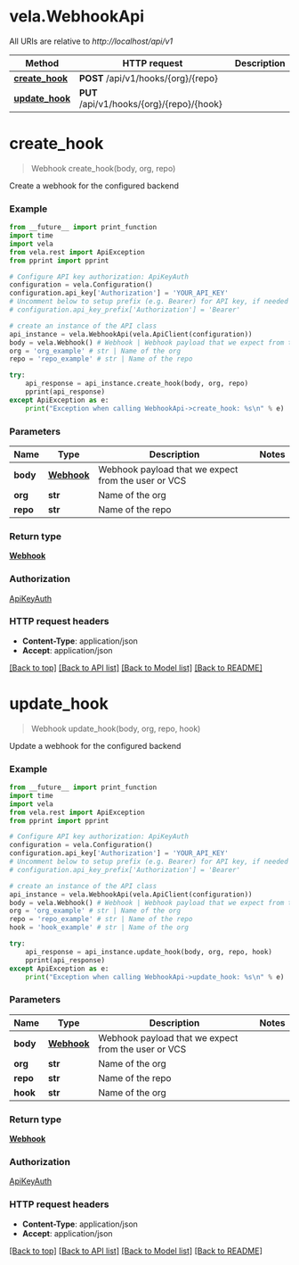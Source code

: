 # vela.WebhookApi

All URIs are relative to *http://localhost/api/v1*

Method | HTTP request | Description
------------- | ------------- | -------------
[**create_hook**](WebhookApi.md#create_hook) | **POST** /api/v1/hooks/{org}/{repo} | 
[**update_hook**](WebhookApi.md#update_hook) | **PUT** /api/v1/hooks/{org}/{repo}/{hook} | 

# **create_hook**
> Webhook create_hook(body, org, repo)



Create a webhook for the configured backend

### Example
```python
from __future__ import print_function
import time
import vela
from vela.rest import ApiException
from pprint import pprint

# Configure API key authorization: ApiKeyAuth
configuration = vela.Configuration()
configuration.api_key['Authorization'] = 'YOUR_API_KEY'
# Uncomment below to setup prefix (e.g. Bearer) for API key, if needed
# configuration.api_key_prefix['Authorization'] = 'Bearer'

# create an instance of the API class
api_instance = vela.WebhookApi(vela.ApiClient(configuration))
body = vela.Webhook() # Webhook | Webhook payload that we expect from the user or VCS
org = 'org_example' # str | Name of the org
repo = 'repo_example' # str | Name of the repo

try:
    api_response = api_instance.create_hook(body, org, repo)
    pprint(api_response)
except ApiException as e:
    print("Exception when calling WebhookApi->create_hook: %s\n" % e)
```

### Parameters

Name | Type | Description  | Notes
------------- | ------------- | ------------- | -------------
 **body** | [**Webhook**](Webhook.md)| Webhook payload that we expect from the user or VCS | 
 **org** | **str**| Name of the org | 
 **repo** | **str**| Name of the repo | 

### Return type

[**Webhook**](Webhook.md)

### Authorization

[ApiKeyAuth](../README.md#ApiKeyAuth)

### HTTP request headers

 - **Content-Type**: application/json
 - **Accept**: application/json

[[Back to top]](#) [[Back to API list]](../README.md#documentation-for-api-endpoints) [[Back to Model list]](../README.md#documentation-for-models) [[Back to README]](../README.md)

# **update_hook**
> Webhook update_hook(body, org, repo, hook)



Update a webhook for the configured backend

### Example
```python
from __future__ import print_function
import time
import vela
from vela.rest import ApiException
from pprint import pprint

# Configure API key authorization: ApiKeyAuth
configuration = vela.Configuration()
configuration.api_key['Authorization'] = 'YOUR_API_KEY'
# Uncomment below to setup prefix (e.g. Bearer) for API key, if needed
# configuration.api_key_prefix['Authorization'] = 'Bearer'

# create an instance of the API class
api_instance = vela.WebhookApi(vela.ApiClient(configuration))
body = vela.Webhook() # Webhook | Webhook payload that we expect from the user or VCS
org = 'org_example' # str | Name of the org
repo = 'repo_example' # str | Name of the repo
hook = 'hook_example' # str | Name of the org

try:
    api_response = api_instance.update_hook(body, org, repo, hook)
    pprint(api_response)
except ApiException as e:
    print("Exception when calling WebhookApi->update_hook: %s\n" % e)
```

### Parameters

Name | Type | Description  | Notes
------------- | ------------- | ------------- | -------------
 **body** | [**Webhook**](Webhook.md)| Webhook payload that we expect from the user or VCS | 
 **org** | **str**| Name of the org | 
 **repo** | **str**| Name of the repo | 
 **hook** | **str**| Name of the org | 

### Return type

[**Webhook**](Webhook.md)

### Authorization

[ApiKeyAuth](../README.md#ApiKeyAuth)

### HTTP request headers

 - **Content-Type**: application/json
 - **Accept**: application/json

[[Back to top]](#) [[Back to API list]](../README.md#documentation-for-api-endpoints) [[Back to Model list]](../README.md#documentation-for-models) [[Back to README]](../README.md)

